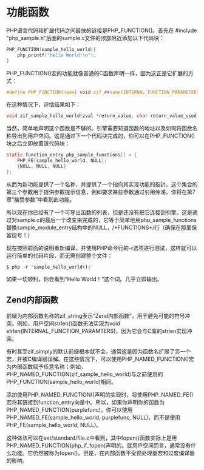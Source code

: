 # 功能函数

PHP语言代码和扩展代码之间最快的链接是PHP_FUNCTION()。首先在 \#include "php_sample.h"后面的sample.c文件的顶部附近添加以下代码块：

```c
PHP_FUNCTION(sample_hello_world){
	php_printf("Hello World!\n");
}
```

PHP_FUNCTION()宏的功能就像普通的C函数声明一样，因为这正是它扩展的方式：

```c
#define PHP_FUNCTION(name) void zif_##name(INTERNAL_FUNCTION_PARAMETERS)
```

在这种情况下，评估结果如下：

```c
void zif_sample_hello_world(zval *return_value, char return_value_used, zval *this_ptr TSRMLS_DC)
```

当然，简单地声明这个函数是不够的。引擎需要知道函数的地址以及如何将函数名称导出到用户空间。这是通过下一个代码块完成的，你可以在PHP_FUNCTION()块之后立即放置该代码块：

```c
static function_entry php_sample_functions[] = {
	PHP_FE(sample_hello_world, NULL);
  	{NULL, NULL, NULL}
};
```

从而为新功能提供了一个名称，并提供了一个指向其实现功能的指针。这个集合的第三个参数用于提供参数提示信息，例如要求某些参数通过引用传递。你将在第7章“接受参数”中看到此功能。

所以现在你已经有了一个可导出函数的列表，但是还没有把它连接到引擎。这是通过对sample.c的最后一个改变来完成的，它等于简单地用php_sample_functions替换sample_module_entry结构中的NULL，/\*FUNCTIONS\*/行（确保在那里保留逗号！）

现在按照前面的说明重新编译，并使用PHP命令行的-r选项进行测试，这样就可以运行简单的代码片段，而无需创建整个文件：

```shell
$ php -r 'sample_hello_world();'
```

如果一切顺利，你会看到“Hello World！”这个词。几乎立即输出。

## Zend内部函数

前缀为内部函数名称的zif_string表示“Zend内部函数”，用于避免可能的符号冲突。例如，用户空间strlen()函数无法实现为void strlen(INTERNAL_FUNCTION_PARAMTERS)，因为它会与C库的strlen实现冲突。

有时甚至zif_simply的默认前缀根本就不会。通常这是因为函数名扩展了另一个宏，并被C编译器误解。在这些情况下，可以使用PHP_NAMED_FUNCTION()宏为内部函数赋予任意名称；例如，PHP_NAMED_FUNCTION(zif_sample_hello_world)与之前使用的PHP_FUNCTION(sample_hello_world)相同。

添加使用PHP_NAMED_FUNCTION()声明的实现时，将使用PHP_NAMED_FE()宏将其链接到function_entry向量中。所以，如果你声明你的函数为PHP_NAMED_FUNCTION(purplefunc)，你可以使用PHP_NAMED_FE(sample_hello_world, purplefunc, NULL)，而不是使用PHP_FE(sample_hello_world, NULL)。

这种做法可以在ext/standard/file.c中看到，其中fopen()函数实际上是用PHP_NAMED_FUNCTION(php_if_fopen)声明的。就用户空间而言，通常没有什么功能。它仍然被称为fopen()。但是，在内部函数不受预处理器宏和过度编译器的影响。